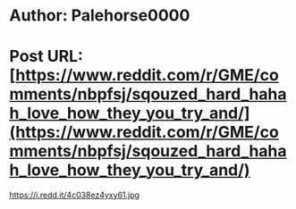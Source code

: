 # Author: Palehorse0000
# Post URL: [https://www.reddit.com/r/GME/comments/nbpfsj/sqouzed_hard_hahah_love_how_they_you_try_and/](https://www.reddit.com/r/GME/comments/nbpfsj/sqouzed_hard_hahah_love_how_they_you_try_and/)


https://i.redd.it/4c038ez4yxy61.jpg